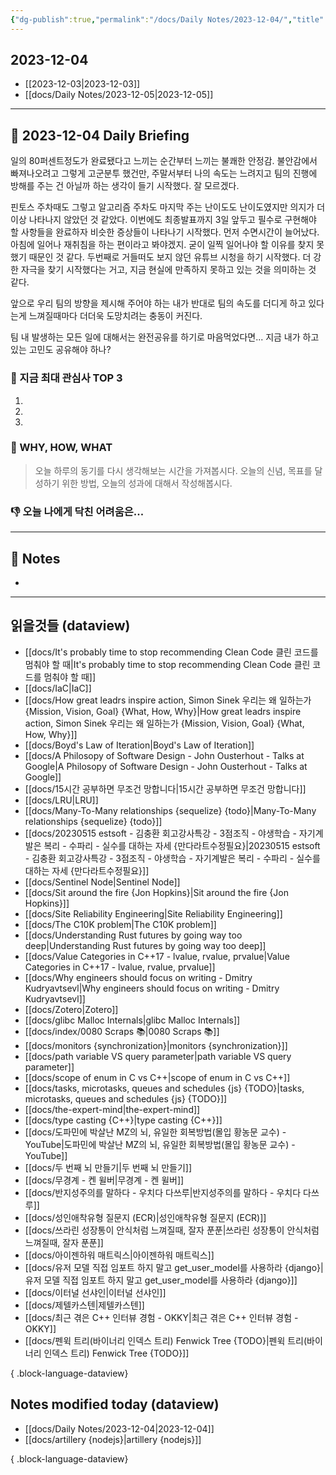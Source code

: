 ```yaml
---
{"dg-publish":true,"permalink":"/docs/Daily Notes/2023-12-04/","title":"2023-12-04","tags":[" DailyNote "]}
---
```



## 2023-12-04

- [[2023-12-03\|2023-12-03]] 
- [[docs/Daily Notes/2023-12-05\|2023-12-05]]

---

## 📅 2023-12-04 Daily Briefing

일의 80퍼센트정도가 완료됐다고 느끼는 순간부터 느끼는 불쾌한 안정감. 불안감에서 빠져나오려고 그렇게 고군분투 했건만, 주말서부터 나의 속도는 느려지고 팀의 진행에 방해를 주는 건 아닐까 하는 생각이 들기 시작했다. 잘 모르겠다. 

핀토스 주차때도 그렇고 알고리즘 주차도 마지막 주는 난이도도 난이도였지만 의지가 더 이상 나타나지 않았던 것 같았다. 이번에도 최종발표까지 3일 앞두고 필수로 구현해야 할 사항들을 완료하자 비슷한 증상들이 나타나기 시작했다. 먼저 수면시간이 늘어났다. 아침에 일어나 재취침을 하는 편이라고 봐야겠지. 굳이 일찍 일어나야 할 이유를 찾지 못했기 때문인 것 같다. 두번째로 거들떠도 보지 않던 유튜브 시청을 하기 시작했다. 더 강한 자극을 찾기 시작했다는 거고, 지금 현실에 만족하지 못하고 있는 것을 의미하는 것 같다.

앞으로 우리 팀의 방향을 제시해 주어야 하는 내가 반대로 팀의 속도를 더디게 하고 있다는게 느껴질때마다 더더욱 도망치려는 충동이 커진다. 

팀 내 발생하는 모든 일에 대해서는 완전공유를 하기로 마음먹었다면... 지금 내가 하고있는 고민도 공유해야 하나?

### 🧠 지금 최대 관심사 TOP 3

1. 
2. 
3. 

### 🚀 WHY, HOW, WHAT

> 오늘 하루의 동기를 다시 생각해보는 시간을 가져봅시다. 오늘의 신념, 목표를 달성하기 위한 방법, 오늘의 성과에 대해서 작성해봅시다.

### 👎 오늘 나에게 닥친 어려움은...

---

## 📝 Notes

- 

---

## 읽을것들 (dataview)

- [[docs/It's probably time to stop recommending Clean Code 클린 코드를 멈춰야 할 때\|It's probably time to stop recommending Clean Code 클린 코드를 멈춰야 할 때]]
- [[docs/IaC\|IaC]]
- [[docs/How great leadrs inspire action, Simon Sinek 우리는 왜 일하는가 {Mission, Vision, Goal} {What, How, Why}\|How great leadrs inspire action, Simon Sinek 우리는 왜 일하는가 {Mission, Vision, Goal} {What, How, Why}]]
- [[docs/Boyd's Law of Iteration\|Boyd's Law of Iteration]]
- [[docs/A Philosopy of Software Design - John Ousterhout - Talks at Google\|A Philosopy of Software Design - John Ousterhout - Talks at Google]]
- [[docs/15시간 공부하면 무조건 망합니다\|15시간 공부하면 무조건 망합니다]]
- [[docs/LRU\|LRU]]
- [[docs/Many-To-Many relationships {sequelize} {todo}\|Many-To-Many relationships {sequelize} {todo}]]
- [[docs/20230515 estsoft - 김충환 회고강사특강 - 3점조직 - 야생학습 - 자기계발은 복리 - 수파리 - 실수를 대하는 자세 {만다라트수정필요}\|20230515 estsoft - 김충환 회고강사특강 - 3점조직 - 야생학습 - 자기계발은 복리 - 수파리 - 실수를 대하는 자세 {만다라트수정필요}]]
- [[docs/Sentinel Node\|Sentinel Node]]
- [[docs/Sit around the fire {Jon Hopkins}\|Sit around the fire {Jon Hopkins}]]
- [[docs/Site Reliability Engineering\|Site Reliability Engineering]]
- [[docs/The C10K problem\|The C10K problem]]
- [[docs/Understanding Rust futures by going way too deep\|Understanding Rust futures by going way too deep]]
- [[docs/Value Categories in C++17 - lvalue, rvalue, prvalue\|Value Categories in C++17 - lvalue, rvalue, prvalue]]
- [[docs/Why engineers should focus on writing - Dmitry Kudryavtsevl\|Why engineers should focus on writing - Dmitry Kudryavtsevl]]
- [[docs/Zotero\|Zotero]]
- [[docs/glibc Malloc Internals\|glibc Malloc Internals]]
- [[docs/index/0080 Scraps 📚\|0080 Scraps 📚]]
- [[docs/monitors {synchronization}\|monitors {synchronization}]]
- [[docs/path variable VS query parameter\|path variable VS query parameter]]
- [[docs/scope of enum in C vs C++\|scope of enum in C vs C++]]
- [[docs/tasks, microtasks, queues and schedules {js} {TODO}\|tasks, microtasks, queues and schedules {js} {TODO}]]
- [[docs/the-expert-mind\|the-expert-mind]]
- [[docs/type casting {C++}\|type casting {C++}]]
- [[docs/도파민에 박살난 MZ의 뇌, 유일한 회복방법(몰입 황농문 교수) - YouTube\|도파민에 박살난 MZ의 뇌, 유일한 회복방법(몰입 황농문 교수) - YouTube]]
- [[docs/두 번째 뇌 만들기\|두 번째 뇌 만들기]]
- [[docs/무경계 - 켄 윌버\|무경계 - 켄 윌버]]
- [[docs/반지성주의를 말하다 - 우치다 다쓰루\|반지성주의를 말하다 - 우치다 다쓰루]]
- [[docs/성인애착유형 질문지 (ECR)\|성인애착유형 질문지 (ECR)]]
- [[docs/쓰라린 성장통이 안식처럼 느껴질때, 잘자 푼푼\|쓰라린 성장통이 안식처럼 느껴질때, 잘자 푼푼]]
- [[docs/아이젠하워 매트릭스\|아이젠하워 매트릭스]]
- [[docs/유저 모델 직접 임포트 하지 말고 get_user_model를 사용하라 {django}\|유저 모델 직접 임포트 하지 말고 get_user_model를 사용하라 {django}]]
- [[docs/이터널 선샤인\|이터널 선샤인]]
- [[docs/제텔카스텐\|제텔카스텐]]
- [[docs/최근 겪은 C++ 인터뷰 경험 - OKKY\|최근 겪은 C++ 인터뷰 경험 - OKKY]]
- [[docs/펜윅 트리(바이너리 인덱스 트리) Fenwick Tree {TODO}\|펜윅 트리(바이너리 인덱스 트리) Fenwick Tree {TODO}]]

{ .block-language-dataview}

## Notes modified today (dataview)

- [[docs/Daily Notes/2023-12-04\|2023-12-04]]
- [[docs/artillery {nodejs}\|artillery {nodejs}]]

{ .block-language-dataview}
